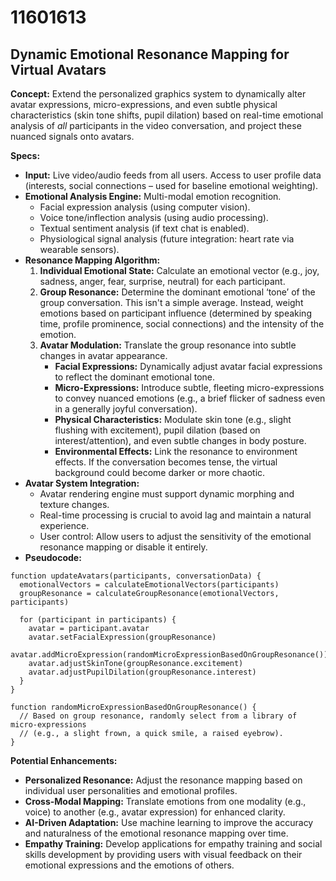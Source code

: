 # 11601613

## Dynamic Emotional Resonance Mapping for Virtual Avatars

**Concept:** Extend the personalized graphics system to dynamically alter avatar expressions, micro-expressions, and even subtle physical characteristics (skin tone shifts, pupil dilation) based on real-time emotional analysis of *all* participants in the video conversation, and project these nuanced signals onto avatars.

**Specs:**

*   **Input:** Live video/audio feeds from all users. Access to user profile data (interests, social connections – used for baseline emotional weighting).
*   **Emotional Analysis Engine:** Multi-modal emotion recognition.
    *   Facial expression analysis (using computer vision).
    *   Voice tone/inflection analysis (using audio processing).
    *   Textual sentiment analysis (if text chat is enabled).
    *   Physiological signal analysis (future integration: heart rate via wearable sensors).
*   **Resonance Mapping Algorithm:**
    1.  **Individual Emotional State:** Calculate an emotional vector (e.g., joy, sadness, anger, fear, surprise, neutral) for each participant.
    2.  **Group Resonance:** Determine the dominant emotional ‘tone’ of the group conversation. This isn't a simple average. Instead, weight emotions based on participant influence (determined by speaking time, profile prominence, social connections) and the intensity of the emotion.
    3.  **Avatar Modulation:** Translate the group resonance into subtle changes in avatar appearance.
        *   **Facial Expressions:** Dynamically adjust avatar facial expressions to reflect the dominant emotional tone.
        *   **Micro-Expressions:** Introduce subtle, fleeting micro-expressions to convey nuanced emotions (e.g., a brief flicker of sadness even in a generally joyful conversation).
        *   **Physical Characteristics:** Modulate skin tone (e.g., slight flushing with excitement), pupil dilation (based on interest/attention), and even subtle changes in body posture.
        *   **Environmental Effects:** Link the resonance to environment effects. If the conversation becomes tense, the virtual background could become darker or more chaotic.
*   **Avatar System Integration:**
    *   Avatar rendering engine must support dynamic morphing and texture changes.
    *   Real-time processing is crucial to avoid lag and maintain a natural experience.
    *   User control: Allow users to adjust the sensitivity of the emotional resonance mapping or disable it entirely.
*   **Pseudocode:**

```
function updateAvatars(participants, conversationData) {
  emotionalVectors = calculateEmotionalVectors(participants)
  groupResonance = calculateGroupResonance(emotionalVectors, participants)

  for (participant in participants) {
    avatar = participant.avatar
    avatar.setFacialExpression(groupResonance)
    avatar.addMicroExpression(randomMicroExpressionBasedOnGroupResonance())
    avatar.adjustSkinTone(groupResonance.excitement)
    avatar.adjustPupilDilation(groupResonance.interest)
  }
}

function randomMicroExpressionBasedOnGroupResonance() {
  // Based on group resonance, randomly select from a library of micro-expressions
  // (e.g., a slight frown, a quick smile, a raised eyebrow).
}
```

**Potential Enhancements:**

*   **Personalized Resonance:** Adjust the resonance mapping based on individual user personalities and emotional profiles.
*   **Cross-Modal Mapping:**  Translate emotions from one modality (e.g., voice) to another (e.g., avatar expression) for enhanced clarity.
*   **AI-Driven Adaptation:**  Use machine learning to improve the accuracy and naturalness of the emotional resonance mapping over time.
*   **Empathy Training:** Develop applications for empathy training and social skills development by providing users with visual feedback on their emotional expressions and the emotions of others.